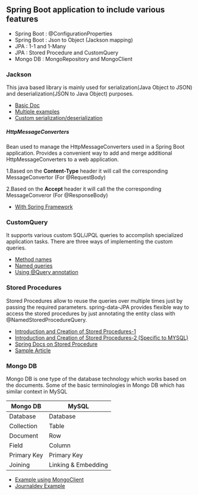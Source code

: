 ## Spring Boot application to include various features

* Spring Boot : @ConfigurationProperties
* Spring Boot : Json to Object (Jackson mapping)
* JPA : 1-1 and 1-Many
* JPA : Stored Procedure and CustomQuery
* Mongo DB : MongoRepository and MongoClient

### Jackson

This java based library is mainly used for serialization(Java Object to JSON) and deserialization(JSON to Java Object) purposes.

* [Basic Doc](https://www.tutorialspoint.com/jackson/jackson_first_application.htm)
* [Multiple examples](http://tutorials.jenkov.com/java-json/jackson-objectmapper.html#read-object-from-json-reader)
* [Custom serialization/deserialization](https://www.rainerhahnekamp.com/en/spring-mvc-json-serialization/)

##### HttpMessageConverters

Bean used to manage the HttpMessageConverters used in a Spring Boot application. Provides a convenient way to add and merge additional HttpMessageConverters to a web application.

1.Based on the **Content-Type** header it will call the corresponding MessageConvertor (For @RequestBody)

2.Based on the **Accept** header it will call the the corresponding MessageConveror (For @ResponseBody) 

* [With Spring Framework](http://www.baeldung.com/spring-httpmessageconverter-rest)


### CustomQuery

It supports various custom SQL/JPQL queries to accomplish specialized application tasks. There are three ways of implementing the custom queries.
		
	
* [Method names](https://www.petrikainulainen.net/programming/spring-framework/spring-data-jpa-tutorial-creating-database-queries-from-method-names/)
* [Named queries](https://www.petrikainulainen.net/programming/spring-framework/spring-data-jpa-tutorial-creating-database-queries-with-named-queries/)
* [Using @Query annotation](https://www.petrikainulainen.net/programming/spring-framework/spring-data-jpa-tutorial-creating-database-queries-with-the-query-annotation/)
	
	
### Stored Procedures

Stored Procedures allow to reuse the queries over multiple times just by passing the required parameters. spring-data-JPA provides flexible way to access the stored procedures by just annotating the entity class with @NamedStoredProcedureQuery.


* [Introduction and Creation of Stored Procedures-1](https://www.mssqltips.com/sqlservertutorial/160/sql-server-stored-procedure-tutorial/)
* [Introduction and Creation of Stored Procedures-2 (Specific to MYSQL)](http://www.mysqltutorial.org/getting-started-with-mysql-stored-procedures.aspx)
* [Spring Docs on Stored Procedure](https://docs.spring.io/spring-data/jpa/docs/current/reference/html/#jpa.stored-procedures) 
* [Sample Article](https://dzone.com/articles/calling-stored-procedures-from-spring-data-jpa)


### Mongo DB

Mongo DB is one type of the database technology which works based on the documents. Some of the basic terminologies in Mongo DB which has similar context in MySQL

| Mongo DB | MySQL |
| --- | --- |
| Database | Database |
| Collection | Table |
| Document | Row |
| Field | Column |
| Primary Key | Primary Key |
| Joining | Linking & Embedding |
  
* [Example using MongoClient](https://howtodoinjava.com/mongodb/mongodb-selectqueryfind-documents-examples/)
* [Journaldev Example](https://www.journaldev.com/3963/mongodb-java-crud-example-tutorial)
  